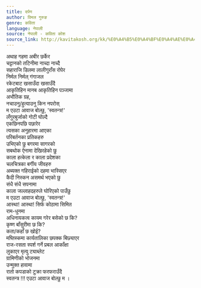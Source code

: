 ```yaml
---
title: दर्पण
author: विमल गुरुङ
genre: कविता
language: नेपाली
source: नेपाली - कविता कोश
source_link: http://kavitakosh.org/kk/%E0%A4%B5%E0%A4%BF%E0%A4%AE%E0%A4%B2_%E0%A4%97%E0%A5%81%E0%A4%B0%E0%A5%81%E0%A4%99
---
```


अथाह गहमा अबीर छर्केर  
चट्टानको तटिनीमा नाच्दा नाच्दै  
सहाराजि डिलमा लालीगुराँस रोपेर  
निर्मल निर्मल् गंगाजल  
रकेटबाट खसाउँदा खसाउँदै  
आकृतिहिन मानब आकृतिहिन पञ्जामा  
अभौतिक ग्रह,  
नचाउनु/हुत्याउनु किन नपरोस्  
म एउटा आवाज बोल्छु, 'स्वतन्त्र!'  
लँगुरबुर्जाको गोटी घोल्दै  
एकछिनपछि पछारेर  
त्यसका अनुहारमा आएका  
परिबर्तनका प्रतिकहरु  
उभिएको छु बगरमा सागरको  
सबथोक ऐनामा देखिरहेको छु  
काला हत्केला र काला प्रदेशका  
चलचित्रका बर्गीय जीवहरु  
अब्यक्त गहिराईको दहमा भास्सिएर  
कैदी निस्कन असमर्थ भएको छु  
संधै संधै सपनामा  
काला जल्लाहदहरुले घोरिएको पाउँछु  
म एउटा आवाज बोल्छु, 'स्वतन्त्र!'  
आस्था! आस्था! सिर्फ कोठामा सिमित  
राम-धुनमा  
अधिनायकत्व कायम गरेर बसेको छ कि?  
कृष्ण बाँसुरीमा छ कि?  
कता/कहाँ छ खोई?  
मष्तिस्कमा कार्यतालिका छपक्क बिछ्याएर  
राज-रसता स्पर्श गर्ने प्रबल आकाँक्षा  
लुकाएर मृत्यु ट्याब्लेट  
ग्रामिणीको भोजनमा  
उन्मुक्त हावामा  
रातो कपडाको टुक्रा फरफराउँदै  
स्वतन्त्र !!! एउटा आवाज बोल्छु म ।
